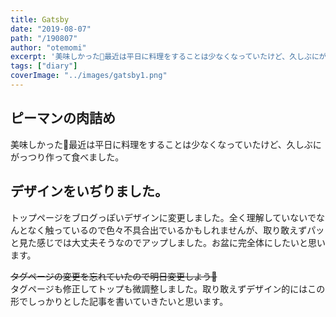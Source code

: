 ```yaml
---
title: Gatsby
date: "2019-08-07"
path: "/190807"
author: "otemomi"
excerpt: '美味しかった🤤最近は平日に料理をすることは少なくなっていたけど、久しぶにがっつり作って食べました。'
tags: ["diary"]
coverImage: "../images/gatsby1.png"
---
```


## ピーマンの肉詰め
美味しかった🤤最近は平日に料理をすることは少なくなっていたけど、久しぶにがっつり作って食べました。

## デザインをいぢりました。
トップページをブログっぽいデザインに変更しました。全く理解していないでなんとなく触っているので色々不具合出でいるかもしれませんが、取り敢えずパッと見た感じでは大丈夫そうなのでアップしました。お盆に完全体にしたいと思います。

~~タグページの変更を忘れていたので明日変更しよう🤔~~  
タグページも修正してトップも微調整しました。取り敢えずデザイン的にはこの形でしっかりとした記事を書いていきたいと思います。